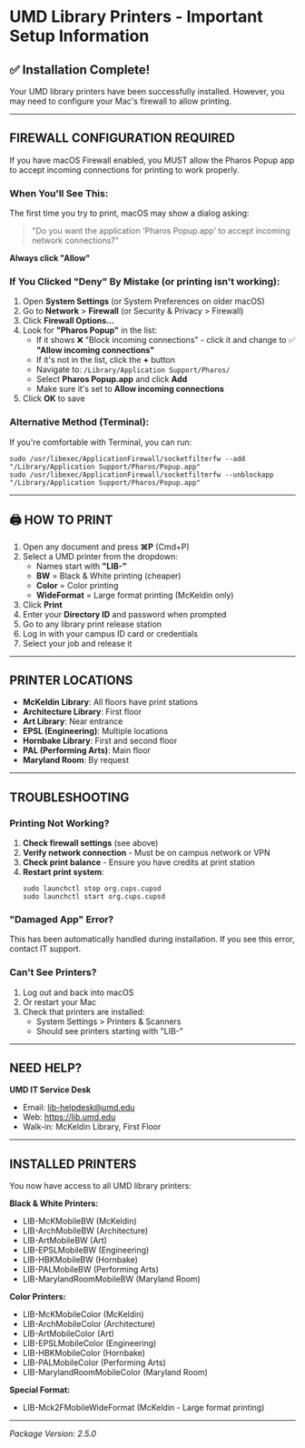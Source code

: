 # UMD Library Printers - Important Setup Information

## ✅ Installation Complete!

Your UMD library printers have been successfully installed. However, you may need to configure your Mac's firewall to allow printing.

---

## FIREWALL CONFIGURATION REQUIRED

If you have macOS Firewall enabled, you MUST allow the Pharos Popup app to accept incoming connections for printing to work properly.

### When You'll See This:
The first time you try to print, macOS may show a dialog asking:
> "Do you want the application 'Pharos Popup.app' to accept incoming network connections?"

**Always click "Allow"**

### If You Clicked "Deny" By Mistake (or printing isn't working):

1. Open **System Settings** (or System Preferences on older macOS)
2. Go to **Network** > **Firewall** (or Security & Privacy > Firewall)
3. Click **Firewall Options...** 
4. Look for **"Pharos Popup"** in the list:
   - If it shows ❌ "Block incoming connections" - click it and change to ✅ **"Allow incoming connections"**
   - If it's not in the list, click the **+** button
   - Navigate to: `/Library/Application Support/Pharos/`
   - Select **Pharos Popup.app** and click **Add**
   - Make sure it's set to **Allow incoming connections**
5. Click **OK** to save

### Alternative Method (Terminal):
If you're comfortable with Terminal, you can run:
```
sudo /usr/libexec/ApplicationFirewall/socketfilterfw --add "/Library/Application Support/Pharos/Popup.app"
sudo /usr/libexec/ApplicationFirewall/socketfilterfw --unblockapp "/Library/Application Support/Pharos/Popup.app"
```

---

## 🖨️ HOW TO PRINT

1. Open any document and press **⌘P** (Cmd+P)
2. Select a UMD printer from the dropdown:
   - Names start with **"LIB-"**
   - **BW** = Black & White printing (cheaper)
   - **Color** = Color printing
   - **WideFormat** = Large format printing (McKeldin only)
3. Click **Print**
4. Enter your **Directory ID** and password when prompted
5. Go to any library print release station
6. Log in with your campus ID card or credentials
7. Select your job and release it

---

## PRINTER LOCATIONS

- **McKeldin Library**: All floors have print stations
- **Architecture Library**: First floor
- **Art Library**: Near entrance
- **EPSL (Engineering)**: Multiple locations
- **Hornbake Library**: First and second floor
- **PAL (Performing Arts)**: Main floor
- **Maryland Room**: By request

---

## TROUBLESHOOTING

### Printing Not Working?
1. **Check firewall settings** (see above)
2. **Verify network connection** - Must be on campus network or VPN
3. **Check print balance** - Ensure you have credits at print station
4. **Restart print system**:
   ```
   sudo launchctl stop org.cups.cupsd
   sudo launchctl start org.cups.cupsd
   ```

### "Damaged App" Error?
This has been automatically handled during installation. If you see this error, contact IT support.

### Can't See Printers?
1. Log out and back into macOS
2. Or restart your Mac
3. Check that printers are installed:
   - System Settings > Printers & Scanners
   - Should see printers starting with "LIB-"

---

## NEED HELP?

**UMD IT Service Desk**
- Email: lib-helpdesk@umd.edu  
- Web: https://lib.umd.edu
- Walk-in: McKeldin Library, First Floor

---

## INSTALLED PRINTERS

You now have access to all UMD library printers:

**Black & White Printers:**
- LIB-McKMobileBW (McKeldin)
- LIB-ArchMobileBW (Architecture)
- LIB-ArtMobileBW (Art)
- LIB-EPSLMobileBW (Engineering)
- LIB-HBKMobileBW (Hornbake)
- LIB-PALMobileBW (Performing Arts)
- LIB-MarylandRoomMobileBW (Maryland Room)

**Color Printers:**
- LIB-McKMobileColor (McKeldin)
- LIB-ArchMobileColor (Architecture)
- LIB-ArtMobileColor (Art)
- LIB-EPSLMobileColor (Engineering)
- LIB-HBKMobileColor (Hornbake)
- LIB-PALMobileColor (Performing Arts)
- LIB-MarylandRoomMobileColor (Maryland Room)

**Special Format:**
- LIB-Mck2FMobileWideFormat (McKeldin - Large format printing)

---

*Package Version: 2.5.0*
